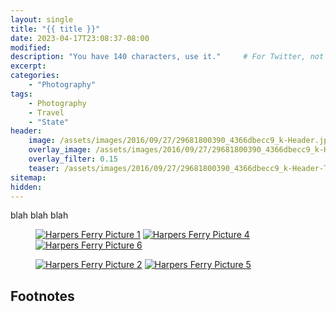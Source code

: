 ```yaml
---
layout: single
title: "{{ title }}"
date: 2023-04-17T23:08:37-08:00
modified:
description: "You have 140 characters, use it."     # For Twitter, not the Title
excerpt: 
categories:
    - "Photography"
tags:
    - Photography
    - Travel
    - "State"
header:
    image: /assets/images/2016/09/27/29681800390_4366dbecc9_k-Header.jpg            # Twitter (use 'overlay_image')
    overlay_image: /assets/images/2016/09/27/29681800390_4366dbecc9_k-Header.jpg    # Article header at 2048x768
    overlay_filter: 0.15
    teaser: /assets/images/2016/09/27/29681800390_4366dbecc9_k-Header-Twitter.jpg   # Shrink image to 575x216
sitemap: 
hidden:
---
```

blah blah blah

<figure class="third">
<a href="{{ site.url }}/assets/images/2017/01/01/EVENT-LG-1.jpg"><img src="{{ site.url }}/images/2017/01/01/EVENT-SM-1.jpg" alt="Harpers Ferry Picture 1" /></a>
<a href="{{ site.url }}/assets/images/2017/01/01/EVENT-LG-4.jpg"><img src="{{ site.url }}/images/2017/01/01/EVENT-SM-4.jpg" alt="Harpers Ferry Picture 4" /></a>
<a href="{{ site.url }}/assets/images/2017/01/01/EVENT-LG-6.jpg"><img src="{{ site.url }}/images/2017/01/01/EVENT-SM-6.jpg" alt="Harpers Ferry Picture 6" /></a>
</figure>
<figure class="third">
<a href="{{ site.url }}/assets/images/2017/01/01/EVENT-LG-2.jpg"><img src="{{ site.url }}/images/2017/01/01/EVENT-SM-2.jpg" alt="Harpers Ferry Picture 2" /></a>
<a href="{{ site.url }}/assets/images/2017/01/01/EVENT-LG-5.jpg"><img src="{{ site.url }}/images/2017/01/01/EVENT-SM-5.jpg" alt="Harpers Ferry Picture 5" /></a>
</figure>

Footnotes
---

[^1]: Of course you have a footnote.

[www1]: https://www.www1.com/
[www2]: https://www.www2.com/